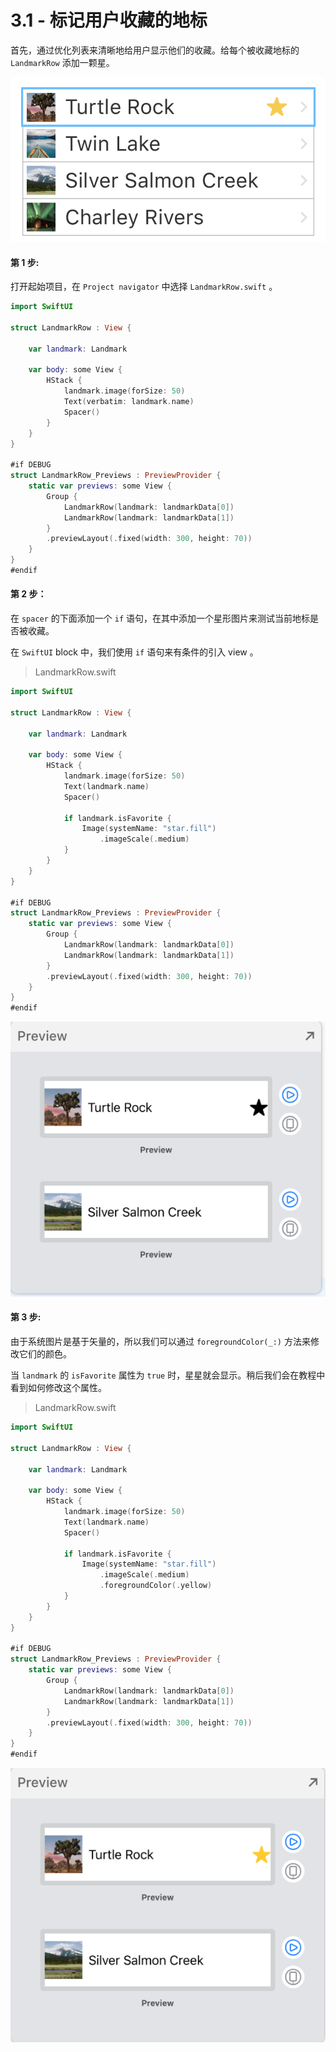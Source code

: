 # 3.1 - 标记用户收藏的地标

首先，通过优化列表来清晰地给用户显示他们的收藏。给每个被收藏地标的 `LandmarkRow` 添加一颗星。

![&#x6548;&#x679C;&#x9884;&#x89C8;](../../../.gitbook/assets/image%20%2840%29.png)

#### 第 1 步:

打开起始项目，在 `Project navigator` 中选择 `LandmarkRow.swift` 。

```swift
import SwiftUI

struct LandmarkRow : View {
    
    var landmark: Landmark
    
    var body: some View {
        HStack {
            landmark.image(forSize: 50)
            Text(verbatim: landmark.name)
            Spacer()
        }
    }
}

#if DEBUG
struct LandmarkRow_Previews : PreviewProvider {
    static var previews: some View {
        Group {
            LandmarkRow(landmark: landmarkData[0])
            LandmarkRow(landmark: landmarkData[1])
        }
        .previewLayout(.fixed(width: 300, height: 70))
    }
}
#endif
```

#### 第 2 步：

在 `spacer` 的下面添加一个 `if` 语句，在其中添加一个星形图片来测试当前地标是否被收藏。

在 `SwiftUI` block 中，我们使用 `if` 语句来有条件的引入 view 。

> LandmarkRow.swift

```swift
import SwiftUI

struct LandmarkRow : View {
    
    var landmark: Landmark
    
    var body: some View {
        HStack {
            landmark.image(forSize: 50)
            Text(landmark.name)
            Spacer()
            
            if landmark.isFavorite {
                Image(systemName: "star.fill")
                    .imageScale(.medium)
            }
        }
    }
}

#if DEBUG
struct LandmarkRow_Previews : PreviewProvider {
    static var previews: some View {
        Group {
            LandmarkRow(landmark: landmarkData[0])
            LandmarkRow(landmark: landmarkData[1])
        }
        .previewLayout(.fixed(width: 300, height: 70))
    }
}
#endif
```

![&#x7B2C; 2 &#x6B65; - &#x9884;&#x89C8;](../../../.gitbook/assets/image%20%2845%29.png)

#### 第 3 步:

由于系统图片是基于矢量的，所以我们可以通过 `foregroundColor(_:)` 方法来修改它们的颜色。

当 `landmark` 的 `isFavorite` 属性为 `true` 时，星星就会显示。稍后我们会在教程中看到如何修改这个属性。

> LandmarkRow.swift

```swift
import SwiftUI

struct LandmarkRow : View {
    
    var landmark: Landmark
    
    var body: some View {
        HStack {
            landmark.image(forSize: 50)
            Text(landmark.name)
            Spacer()
            
            if landmark.isFavorite {
                Image(systemName: "star.fill")
                    .imageScale(.medium)
                    .foregroundColor(.yellow)
            }
        }
    }
}

#if DEBUG
struct LandmarkRow_Previews : PreviewProvider {
    static var previews: some View {
        Group {
            LandmarkRow(landmark: landmarkData[0])
            LandmarkRow(landmark: landmarkData[1])
        }
        .previewLayout(.fixed(width: 300, height: 70))
    }
}
#endif
```

![&#x7B2C; 3 &#x6B65; - &#x9884;&#x89C8;](../../../.gitbook/assets/image%20%2842%29.png)

